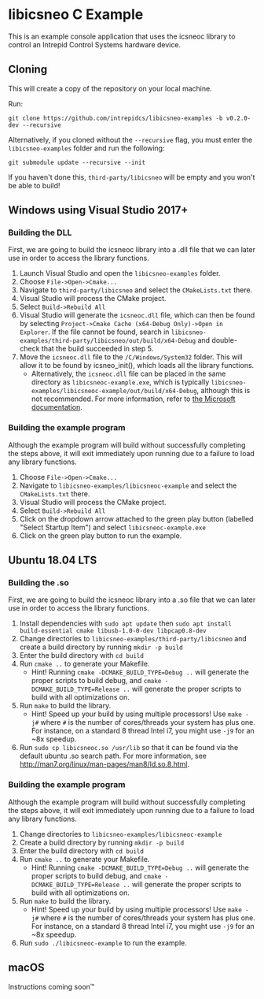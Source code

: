 # libicsneo C Example

This is an example console application that uses the icsneoc library to control an Intrepid Control Systems hardware device.

## Cloning

This will create a copy of the repository on your local machine.

Run:

```shell
git clone https://github.com/intrepidcs/libicsneo-examples -b v0.2.0-dev --recursive
```

Alternatively, if you cloned without the `--recursive` flag, you must enter the `libicsneo-examples` folder and run the following:

```shell
git submodule update --recursive --init 
```

If you haven't done this, `third-party/libicsneo` will be empty and you won't be able to build!

## Windows using Visual Studio 2017+

### Building the DLL

First, we are going to build the icsneoc library into a .dll file that we can later use in order to access the library functions.

1. Launch Visual Studio and open the `libicsneo-examples` folder.
2. Choose `File->Open->Cmake...`
3. Navigate to `third-party/libicsneo` and select the `CMakeLists.txt` there.
4. Visual Studio will process the CMake project.
5. Select `Build->Rebuild All`
6. Visual Studio will generate the `icsneoc.dll` file, which can then be found by selecting `Project->Cmake Cache (x64-Debug Only)->Open in Explorer`. If the file cannot be found, search in `libicsneo-examples/third-party/libicsneo/out/build/x64-Debug` and double-check that the build succeeded in step 5.
7. Move the `icsneoc.dll` file to the `/C/Windows/System32` folder. This will allow it to be found by icsneo_init(), which loads all the library functions.
    * Alternatively, the `icsneoc.dll` file can be placed in the same directory as `libicsneoc-example.exe`, which is typically `libicsneo-examples/libicsneoc-example/out/build/x64-Debug`, although this is not recommended. For more information, refer to [the Microsoft documentation](https://docs.microsoft.com/en-us/windows/desktop/dlls/dynamic-link-library-search-order).

### Building the example program

Although the example program will build without successfully completing the steps above, it will exit immediately upon running due to a failure to load any library functions.

1. Choose `File->Open->Cmake...`
2. Navigate to `libicsneo-examples/libicsneoc-example` and select the `CMakeLists.txt` there.
3. Visual Studio will process the CMake project.
4. Select `Build->Rebuild All`
5. Click on the dropdown arrow attached to the green play button (labelled "Select Startup Item") and select `libicsneoc-example.exe`
6. Click on the green play button to run the example.

## Ubuntu 18.04 LTS

### Building the .so

First, we are going to build the icsneoc library into a .so file that we can later use in order to access the library functions.

1. Install dependencies with `sudo apt update` then `sudo apt install build-essential cmake libusb-1.0-0-dev libpcap0.8-dev`
2. Change directories to `libicsneo-examples/third-party/libicsneo` and create a build directory by running `mkdir -p build`
3. Enter the build directory with `cd build`
4. Run `cmake ..` to generate your Makefile.
    * Hint! Running `cmake -DCMAKE_BUILD_TYPE=Debug ..` will generate the proper scripts to build debug, and `cmake -DCMAKE_BUILD_TYPE=Release ..` will generate the proper scripts to build with all optimizations on.
5. Run `make` to build the library.
    * Hint! Speed up your build by using multiple processors! Use `make -j#` where `#` is the number of cores/threads your system has plus one. For instance, on a standard 8 thread Intel i7, you might use `-j9` for an ~8x speedup.
6. Run `sudo cp libicsneoc.so /usr/lib` so that it can be found via the default ubuntu .so search path. For more information, see http://man7.org/linux/man-pages/man8/ld.so.8.html.

### Building the example program

Although the example program will build without successfully completing the steps above, it will exit immediately upon running due to a failure to load any library functions.

1. Change directories to `libicsneo-examples/libicsneoc-example`
2. Create a build directory by running `mkdir -p build`
3. Enter the build directory with `cd build`
4. Run `cmake ..` to generate your Makefile.
    * Hint! Running `cmake -DCMAKE_BUILD_TYPE=Debug ..` will generate the proper scripts to build debug, and `cmake -DCMAKE_BUILD_TYPE=Release ..` will generate the proper scripts to build with all optimizations on.
5. Run `make` to build the library.
    * Hint! Speed up your build by using multiple processors! Use `make -j#` where `#` is the number of cores/threads your system has plus one. For instance, on a standard 8 thread Intel i7, you might use `-j9` for an ~8x speedup.
6. Run `sudo ./libicsneoc-example` to run the example.

## macOS

Instructions coming soon&trade;
